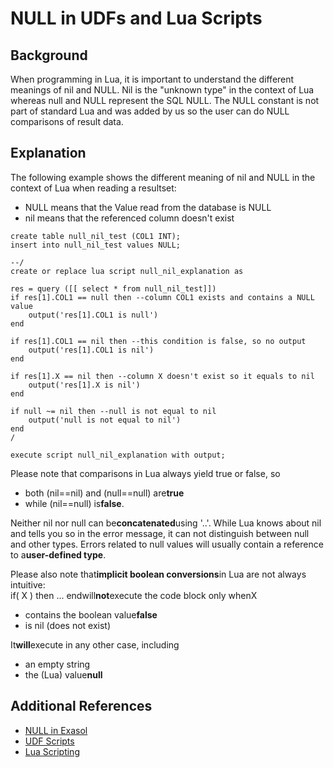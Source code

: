 # NULL in UDFs and Lua Scripts 
## Background

When programming in Lua, it is important to understand the different meanings of nil and NULL. Nil is the "unknown type" in the context of Lua whereas null and NULL represent the SQL NULL. The NULL constant is not part of standard Lua and was added by us so the user can do NULL comparisons of result data.

## Explanation

The following example shows the different meaning of nil and NULL in the context of Lua when reading a resultset:

* NULL means that the Value read from the database is NULL
* nil means that the referenced column doesn't exist


```markup
create table null_nil_test (COL1 INT);
insert into null_nil_test values NULL;

--/
create or replace lua script null_nil_explanation as

res = query ([[ select * from null_nil_test]])
if res[1].COL1 == null then --column COL1 exists and contains a NULL value
	output('res[1].COL1 is null')
end

if res[1].COL1 == nil then --this condition is false, so no output
	output('res[1].COL1 is nil')
end

if res[1].X == nil then --column X doesn't exist so it equals to nil
	output('res[1].X is nil')
end

if null ~= nil then --null is not equal to nil
	output('null is not equal to nil')
end
/

execute script null_nil_explanation with output;
```
Please note that comparisons in Lua always yield true or false, so

* both (nil==nil) and (null==null) are**true**
* while (nil==null) is**false**.

Neither nil nor null can be**concatenated**using '..'. While Lua knows about nil and tells you so in the error message, it can not distinguish between null and other types. Errors related to null values will usually contain a reference to a**user-defined type**.

Please also note that**implicit boolean conversions**in Lua are not always intuitive:  
if( X ) then ... endwill**not**execute the code block only whenX

* contains the boolean value**false**
* is nil (does not exist)

It**will**execute in any other case, including

* an empty string
* the (Lua) value**null**

## Additional References

* [NULL in Exasol](https://exasol.my.site.com/s/article/NULL-in-Exasol)
* [UDF Scripts](https://docs.exasol.com/database_concepts/udf_scripts.htm)
* [Lua Scripting](https://docs.exasol.com/database_concepts/scripting.htm)
